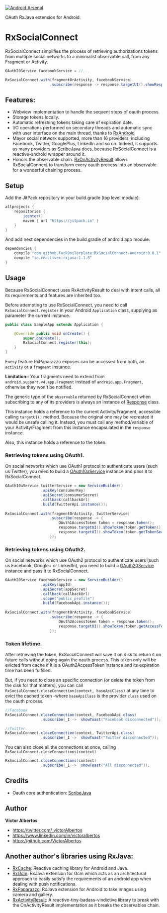 [![Android Arsenal](https://img.shields.io/badge/Android%20Arsenal-RxSocialConnect--Android-brightgreen.svg?style=flat)](http://android-arsenal.com/details/1/3616)

OAuth RxJava extension for Android. 

# RxSocialConnect

RxSocialConnect simplifies the process of retrieving authorizations tokens from multiple social networks to a minimalist observable call, from any Fragment or Activity. 

```java
OAuth20Service facebookService = //...

RxSocialConnect.with(fragmentOrActivity, facebookService)
                    .subscribe(response -> response.targetUI().showResponse(response.token()));
```

## Features:

* Webview implementation to handle the sequent steps of oauth process.
* Storage tokens locally.
* Automatic refreshing tokens taking care of expiration date. 
* I/O operations performed on secondary threads and automatic sync with user interface on the main thread, thanks to [RxAndroid](https://github.com/ReactiveX/RxAndroid)  
* Mayor social network supported, more than 16 providers; including Facebook, Twitter, GooglePlus, LinkedIn and so on. Indeed, it supports as many providers as [ScribeJava](https://github.com/scribejava/scribejava/tree/master/scribejava-apis/src/test/java/com/github/scribejava/apis/examples) does, because RxSocialConnect is a reactive-android wrapper around it.
* Honors the observable chain. [RxOnActivityResult](https://github.com/VictorAlbertos/RxActivityResult) allows RxSocialConnect to transform every oauth process into an observable for a wonderful chaining process.

## Setup

Add the JitPack repository in your build.gradle (top level module):
```gradle
allprojects {
    repositories {
        jcenter()
        maven { url "https://jitpack.io" }
    }
}
```

And add next dependencies in the build.gradle of android app module:
```gradle
dependencies {
    compile "com.github.FuckBoilerplate:RxSocialConnect-Android:0.0.1"
    compile "io.reactivex:rxjava:1.1.5"
}
```

## Usage
Because RxSocialConnect uses RxActivityResult to deal with intent calls, all its requirements and features are inherited too.

Before attempting to use RxSocialConnect, you need to call `RxSocialConnect.register` in your Android `Application` class, supplying as parameter the current instance.
        
```java
public class SampleApp extends Application {

    @Override public void onCreate() {
        super.onCreate();
        RxSocialConnect.register(this);
    }
}
```

Every feature RxPaparazzo exposes can be accessed from both, an `activity` or a `fragment` instance. 

**Limitation:**: Your fragments need to extend from `android.support.v4.app.Fragment` instead of `android.app.Fragment`, otherwise they won't be notified. 

The generic type of the `observable` returned by RxSocialConnect when subscribing to any of its providers is always an instance of [Response](https://github.com/FuckBoilerplate/RxSocialConnect-Android/blob/master/rx_social_connect/src/main/java/org/fuckboilerplate/rx_social_connect/Response.java) class. 

This instance holds a reference to the current Activity/Fragment, accessible calling `targetUI()` method. Because the original one may be recreated it would be unsafe calling it. Instead, you must call any method/variable of your Activity/Fragment from this instance encapsulated in the `response` instance.

Also, this instance holds a reference to the token.

### Retrieving tokens using OAuth1.

On social networks which use OAuth1 protocol to authenticate users (such us Twitter), you need to build a [OAuth10aService](https://github.com/scribejava/scribejava/blob/master/scribejava-core/src/main/java/com/github/scribejava/core/oauth/OAuth10aService.java) instance and pass it to RxSocialConnect.

```java
OAuth10aService twitterService = new ServiceBuilder()
                .apiKey(consumerKey)
                .apiSecret(consumerSecret)
                .callback(callbackUrl)
                .build(TwitterApi.instance());
                
RxSocialConnect.with(fragmentOrActivity, twitterService)
                    .subscribe(response -> {
                        OAuth1AccessToken token = response.token();
                        response.targetUI().showToken(token.getToken());
                        response.targetUI().showToken(token.getTokenSecret());
                    });
```                           
 

### Retrieving tokens using OAuth2.

On social networks which use OAuth2 protocol to authenticate users (such us Facebook, Google+ or LinkedIn), you need to build a [OAuth20Service](https://github.com/scribejava/scribejava/blob/master/scribejava-core/src/main/java/com/github/scribejava/core/oauth/OAuth20Service.java) instance and pass it to RxSocialConnect.

```java
OAuth20Service facebookService = new ServiceBuilder()
                .apiKey(appId)
                .apiSecret(appSecret)
                .callback(callbackUrl)
                .scope("public_profile")
                .build(FacebookApi.instance());
                
RxSocialConnect.with(fragmentOrActivity, facebookService)
                    .subscribe(response -> {
                        OAuth2AccessToken token = response.token();
                        response.targetUI().showToken(token.getAccessToken());
                    });
```                           
 

### Token lifetime.
After retrieving the token, RxSocialConnect will save it on disk to return it on future calls without doing again the oauth process. This token only will be evicted from cache if it is a OAuth2AccessToken instance and its expiration time has been fulfilled. 

But, if you need to close an specific connection (or delete the token from the disk for that matters), you can call `RxSocialConnect.closeConnection(context, baseApiClass)` at any time to evict the cached token -where `baseApiClass` is the provider `class` used on the oauth process. 

```java
//Facebook
RxSocialConnect.closeConnection(context, FacebookApi.class)
                .subscribe(_I ->  showToast("Facebook disconnected"));

//Twitter
RxSocialConnect.closeConnection(context, TwitterApi.class)
                .subscribe(_I ->  showToast("Twitter disconnected"));
```

You can also close all the connections at once, calling `RxSocialConnect.closeConnections(context)`

```java
RxSocialConnect.closeConnections(context)
                .subscribe(_I ->  showToast("All disconnected"));
```

## Credits
* Oauth core authentication: [ScribeJava](https://github.com/scribejava/scribejava)

## Author

**Víctor Albertos**
* <https://twitter.com/_victorAlbertos>
* <https://www.linkedin.com/in/victoralbertos>
* <https://github.com/VictorAlbertos>

## Another author's libraries using RxJava:
* [RxCache](https://github.com/VictorAlbertos/RxCache): Reactive caching library for Android and Java. 
* [RxGcm](https://github.com/VictorAlbertos/RxGcm): RxJava extension for Gcm which acts as an architectural approach to easily satisfy the requirements of an android app when dealing with push notifications.
* [RxPaparazzo](https://github.com/FuckBoilerplate/RxPaparazzo): RxJava extension for Android to take images using camera and gallery.
* [RxActivityResult](https://github.com/VictorAlbertos/RxActivityResult): A reactive-tiny-badass-vindictive library to break with the OnActivityResult implementation as it breaks the observables chain. 